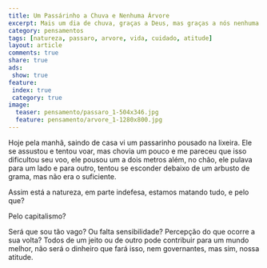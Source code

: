 ```yaml
---
title: Um Passárinho a Chuva e Nenhuma Árvore
excerpt: Mais um dia de chuva, graças a Deus, mas graças a nós nenhuma ávore para nós abrigarmos, e muito menos para os passáros. 
category: pensamentos
tags: [natureza, passaro, arvore, vida, cuidado, atitude]
layout: article
comments: true
share: true
ads:
 show: true
feature:
 index: true
 category: true
image:
  teaser: pensamento/passaro_1-504x346.jpg
  feature: pensamento/arvore_1-1280x800.jpg
---
```


Hoje pela manhã, saindo de casa vi um passarinho pousado na lixeira. Ele se 
assustou e tentou voar, mas chovia um pouco e me pareceu que isso dificultou 
seu voo, ele pousou um a dois metros além, no chão, ele pulava para um lado e
para outro, tentou se esconder debaixo de um arbusto de grama, mas não era o
suficiente.

Assim está a natureza, em parte indefesa, estamos matando tudo, e pelo que?

Pelo capitalismo?

Será que sou tão vago? Ou falta sensibilidade? Percepção do que ocorre a sua 
volta? Todos de um jeito ou de outro pode contribuir para um mundo melhor, não 
será o dinheiro que fará isso, nem governantes, mas sim, nossa atitude.